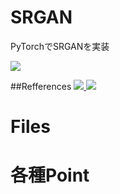 # SRGAN

PyTorchでSRGANを実装

<a href="" target="_blank" rel="noopener noreferrer">
    <img src="https://img.shields.io/badge/kaggle-Notebook-blue?logo=kaggle" />
</a>

##Refferences
<a href="" target="_blank" rel="noopener noreferrer">
    <img src="https://img.shields.io/badge/kaggle-Notebook-blue?logo=kaggle" />
</a>
<a href="" target="_blank" rel="noopener noreferrer">
    <img src="https://img.shields.io/badge/arxiv-Paper-red?logo=arxiv" />
</a>

# Files


# 各種Point